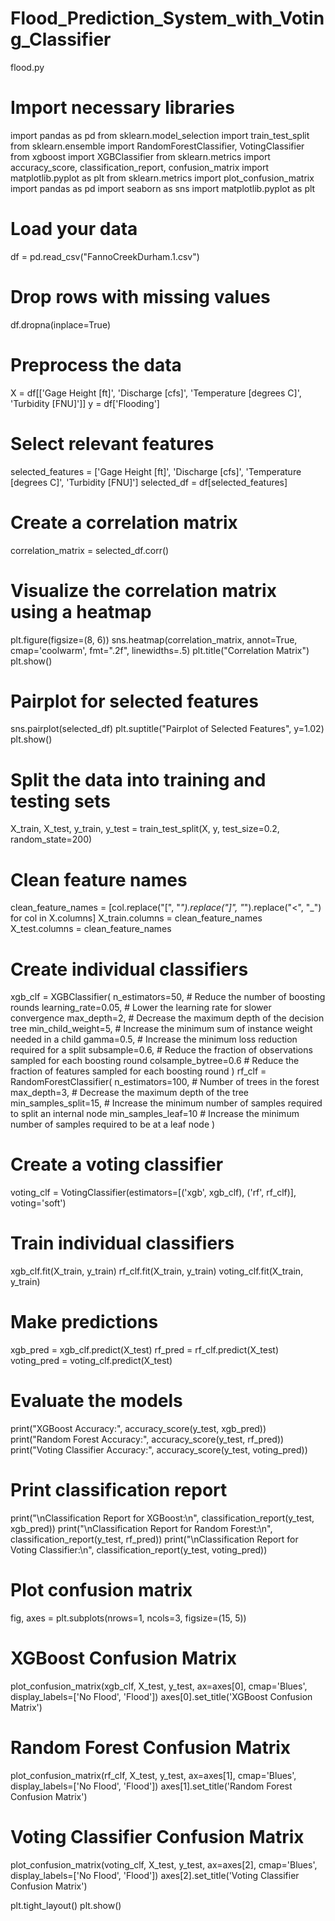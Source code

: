 # Flood_Prediction_System_with_Voting_Classifier

flood.py

# Import necessary libraries
import pandas as pd
from sklearn.model_selection import train_test_split
from sklearn.ensemble import RandomForestClassifier, VotingClassifier
from xgboost import XGBClassifier
from sklearn.metrics import accuracy_score, classification_report, confusion_matrix
import matplotlib.pyplot as plt
from sklearn.metrics import plot_confusion_matrix
import pandas as pd
import seaborn as sns
import matplotlib.pyplot as plt
# Load your data
df = pd.read_csv("FannoCreekDurham.1.csv")

# Drop rows with missing values
df.dropna(inplace=True)

# Preprocess the data
X = df[['Gage Height [ft]', 'Discharge [cfs]', 'Temperature [degrees C]', 'Turbidity [FNU]']]
y = df['Flooding']
# Select relevant features
selected_features = ['Gage Height [ft]', 'Discharge [cfs]', 'Temperature [degrees C]', 'Turbidity [FNU]']
selected_df = df[selected_features]

# Create a correlation matrix
correlation_matrix = selected_df.corr()

# Visualize the correlation matrix using a heatmap
plt.figure(figsize=(8, 6))
sns.heatmap(correlation_matrix, annot=True, cmap='coolwarm', fmt=".2f", linewidths=.5)
plt.title("Correlation Matrix")
plt.show()

# Pairplot for selected features
sns.pairplot(selected_df)
plt.suptitle("Pairplot of Selected Features", y=1.02)
plt.show()
# Split the data into training and testing sets
X_train, X_test, y_train, y_test = train_test_split(X, y, test_size=0.2, random_state=200)

# Clean feature names
clean_feature_names = [col.replace("[", "_").replace("]", "_").replace("<", "_") for col in X.columns]
X_train.columns = clean_feature_names
X_test.columns = clean_feature_names
# Create individual classifiers
xgb_clf = XGBClassifier(
    n_estimators=50,       # Reduce the number of boosting rounds
    learning_rate=0.05,    # Lower the learning rate for slower convergence
    max_depth=2,           # Decrease the maximum depth of the decision tree
    min_child_weight=5,    # Increase the minimum sum of instance weight needed in a child
    gamma=0.5,             # Increase the minimum loss reduction required for a split
    subsample=0.6,         # Reduce the fraction of observations sampled for each boosting round
    colsample_bytree=0.6   # Reduce the fraction of features sampled for each boosting round
)
rf_clf = RandomForestClassifier(
    n_estimators=100,       # Number of trees in the forest
    max_depth=3,           # Decrease the maximum depth of the tree
    min_samples_split=15,  # Increase the minimum number of samples required to split an internal node
    min_samples_leaf=10    # Increase the minimum number of samples required to be at a leaf node
)
# Create a voting classifier
voting_clf = VotingClassifier(estimators=[('xgb', xgb_clf), ('rf', rf_clf)], voting='soft')

# Train individual classifiers
xgb_clf.fit(X_train, y_train)
rf_clf.fit(X_train, y_train)
voting_clf.fit(X_train, y_train)

# Make predictions
xgb_pred = xgb_clf.predict(X_test)
rf_pred = rf_clf.predict(X_test)
voting_pred = voting_clf.predict(X_test)

# Evaluate the models
print("XGBoost Accuracy:", accuracy_score(y_test, xgb_pred))
print("Random Forest Accuracy:", accuracy_score(y_test, rf_pred))
print("Voting Classifier Accuracy:", accuracy_score(y_test, voting_pred))

# Print classification report
print("\nClassification Report for XGBoost:\n", classification_report(y_test, xgb_pred))
print("\nClassification Report for Random Forest:\n", classification_report(y_test, rf_pred))
print("\nClassification Report for Voting Classifier:\n", classification_report(y_test, voting_pred))

# Plot confusion matrix
fig, axes = plt.subplots(nrows=1, ncols=3, figsize=(15, 5))

# XGBoost Confusion Matrix
plot_confusion_matrix(xgb_clf, X_test, y_test, ax=axes[0], cmap='Blues', display_labels=['No Flood', 'Flood'])
axes[0].set_title('XGBoost Confusion Matrix')

# Random Forest Confusion Matrix
plot_confusion_matrix(rf_clf, X_test, y_test, ax=axes[1], cmap='Blues', display_labels=['No Flood', 'Flood'])
axes[1].set_title('Random Forest Confusion Matrix')

# Voting Classifier Confusion Matrix
plot_confusion_matrix(voting_clf, X_test, y_test, ax=axes[2], cmap='Blues', display_labels=['No Flood', 'Flood'])
axes[2].set_title('Voting Classifier Confusion Matrix')

plt.tight_layout()
plt.show()

